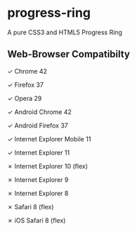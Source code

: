 # progress-ring
A pure CSS3 and HTML5 Progress Ring

## Web-Browser Compatibilty
✓ Chrome 42

✓ Firefox 37

✓ Opera 29

✓ Android Chrome 42

✓ Android Firefox 37

✓ Internet Explorer Mobile 11

✓ Internet Explorer 11

✗ Internet Explorer 10 (flex)

✗ Internet Explorer 9

✗ Internet Explorer 8

✗ Safari 8 (flex)

✗ iOS Safari 8 (flex)
